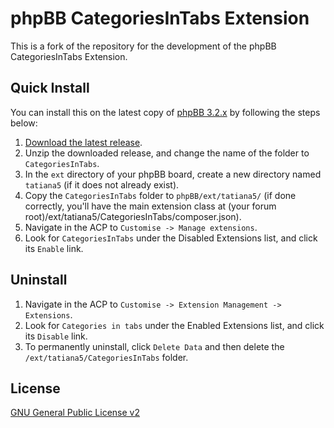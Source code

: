 # phpBB CategoriesInTabs Extension

This is a fork of the repository for the development of the phpBB CategoriesInTabs Extension.

## Quick Install
You can install this on the latest copy of [phpBB 3.2.x](https://github.com/phpbb/phpbb3) by following the steps below:

1. [Download the latest release](https://github.com/nachtelb/CategoriesInTabs).
2. Unzip the downloaded release, and change the name of the folder to `CategoriesInTabs`.
3. In the `ext` directory of your phpBB board, create a new directory named `tatiana5` (if it does not already exist).
4. Copy the `CategoriesInTabs` folder to `phpBB/ext/tatiana5/` (if done correctly, you'll have the main extension class at (your forum root)/ext/tatiana5/CategoriesInTabs/composer.json).
5. Navigate in the ACP to `Customise -> Manage extensions`.
6. Look for `CategoriesInTabs` under the Disabled Extensions list, and click its `Enable` link.

## Uninstall

1. Navigate in the ACP to `Customise -> Extension Management -> Extensions`.
2. Look for `Categories in tabs` under the Enabled Extensions list, and click its `Disable` link.
3. To permanently uninstall, click `Delete Data` and then delete the `/ext/tatiana5/CategoriesInTabs` folder.

## License
[GNU General Public License v2](http://opensource.org/licenses/GPL-2.0)
